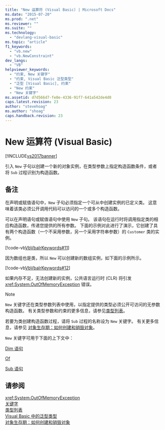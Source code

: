 ```yaml
---
title: "New 运算符 (Visual Basic) | Microsoft Docs"
ms.date: "2015-07-20"
ms.prod: ".net"
ms.reviewer: ""
ms.suite: ""
ms.technology: 
  - "devlang-visual-basic"
ms.topic: "article"
f1_keywords: 
  - "vb.new"
  - "vb.NewConstraint"
dev_langs: 
  - "VB"
helpviewer_keywords: 
  - "约束, New 关键字"
  - "约束, Visual Basic 泛型类型"
  - "泛型 [Visual Basic], 约束"
  - "New 约束"
  - "New 关键字"
ms.assetid: d7d566d7-fe0e-4336-91f7-641a542de4d0
caps.latest.revision: 23
author: "stevehoag"
ms.author: "shoag"
caps.handback.revision: 23
---
```

# New 运算符 (Visual Basic)
[!INCLUDE[vs2017banner](../../../visual-basic/includes/vs2017banner.md)]

引入 `New` 子句以创建一个新的对象实例，在类型参数上指定构造函数条件，或者将 `Sub` 过程识别为构造函数。  
  
## 备注  
 在声明或赋值语句中，`New` 子句必须指定一个可从中创建实例的已定义类。  这意味着该类必须公开调用代码可以访问的一个或多个构造函数。  
  
 可以在声明语句或赋值语句中使用 `New` 子句。  该语句在运行时将调用指定类的相应构造函数，传递您提供的所有参数。  下面的示例对此进行了演示，它创建了具有两个构造函数（一个不采用参数，另一个采用字符串参数）的 `Customer` 类的实例。  
  
 [!code-vb[VbVbalrKeywords#11](../../../visual-basic/language-reference/codesnippet/VisualBasic/new-operator_1.vb)]  
  
 因为数组也是类，所以 `New` 可以创建新的数组实例，如下面的示例所示。  
  
 [!code-vb[VbVbalrKeywords#12](../../../visual-basic/language-reference/codesnippet/VisualBasic/new-operator_2.vb)]  
  
 如果内存不足，无法创建新的实例，公共语言运行时 \(CLR\) 将引发 <xref:System.OutOfMemoryException> 错误。  
  
> [!NOTE]
>  `New` 关键字还在类型参数列表中使用，以指定提供的类型必须公开可访问的无参数构造函数。  有关类型参数和约束的更多信息，请参见[类型列表](../../../visual-basic/language-reference/statements/type-list.md)。  
  
 若要为类创建构造函数过程，请将 `Sub` 过程的名称设为 `New` 关键字。  有关更多信息，请参见 [对象生存期：如何创建和销毁对象](../../../visual-basic/programming-guide/language-features/objects-and-classes/object-lifetime-how-objects-are-created-and-destroyed.md)。  
  
 `New` 关键字可用于下面的上下文中：  
  
 [Dim 语句](../../../visual-basic/language-reference/statements/dim-statement.md)  
  
 [Of](../../../visual-basic/language-reference/statements/of-clause.md)  
  
 [Sub 语句](../../../visual-basic/language-reference/statements/sub-statement.md)  
  
## 请参阅  
 <xref:System.OutOfMemoryException>   
 [关键字](../../../visual-basic/language-reference/keywords/index.md)   
 [类型列表](../../../visual-basic/language-reference/statements/type-list.md)   
 [Visual Basic 中的泛型类型](../../../visual-basic/programming-guide/language-features/data-types/generic-types.md)   
 [对象生存期：如何创建和销毁对象](../../../visual-basic/programming-guide/language-features/objects-and-classes/object-lifetime-how-objects-are-created-and-destroyed.md)